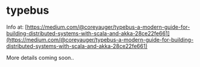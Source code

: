 # typebus

Info at: [https://medium.com/@coreyauger/typebus-a-modern-guide-for-building-distributed-systems-with-scala-and-akka-28ce22fe661](https://medium.com/@coreyauger/typebus-a-modern-guide-for-building-distributed-systems-with-scala-and-akka-28ce22fe661)

More details coming soon.. 
 
